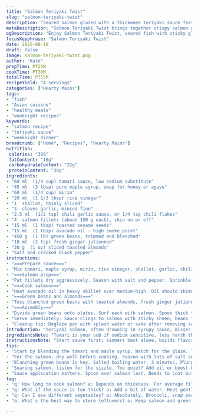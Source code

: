 ```yaml
---
title: "Salmon Teriyaki Twist"
slug: "salmon-teriyaki-twist"
description: "Seared salmon glazed with a thickened teriyaki sauce featuring maple syrup and tamari for a richer depth. Blanched green beans tossed with toasted almonds add a crunchy contrast. Garlic and scallion give aroma; ginger replaced with fresh julienned for sharpness. Quick pan-sear locks moisture. Sauce simmers till sticky, coats well. Classic Japanese flavors with a hint of autumn sweetness. Balanced salt and sweet, pungent heat from chili paste. Practical for weeknights. Visual cues guide perfect doneness. Simple, bold, textured."
metaDescription: "Salmon Teriyaki Twist brings together crispy salmon and a rich teriyaki glaze with a sweet maple twist and crunch from green beans."
ogDescription: "Enjoy Salmon Teriyaki Twist, seared fish with sticky glaze and crunchy green beans; a flavorful twist on a classic dish."
focusKeyphrase: "Salmon Teriyaki Twist"
date: 2025-08-18
draft: false
image: salmon-teriyaki-twist.png
author: "Kate"
prepTime: PT25M
cookTime: PT30M
totalTime: PT55M
recipeYield: "4 servings"
categories: ["Hearty Mains"]
tags:
- "fish"
- "Asian cuisine"
- "healthy meals"
- "weeknight recipes"
keywords:
- "salmon recipe"
- "teriyaki sauce"
- "weeknight dinner"
breadcrumb: ["Home", "Recipes", "Hearty Mains"]
nutrition: 
 calories: "380"
 fatContent: "18g"
 carbohydrateContent: "22g"
 proteinContent: "30g"
ingredients:
- "60 ml  (1/4 cup) tamari sauce, low sodium substitute"
- "45 ml  (3 tbsp) pure maple syrup, swap for honey or agave"
- "60 ml  (1/4 cup) mirin"
- "20 ml  (1 1/3 tbsp) rice vinegar"
- "1  shallot, thinly sliced"
- "3  cloves garlic, minced fine"
- "2.5 ml  (1/2 tsp) chili garlic sauce, or 1/4 tsp chili flakes"
- "4  salmon fillets (about 150 g each), skin on or off"
- "15 ml  (1 tbsp) toasted sesame seeds"
- "15 ml  (1 tbsp) avocado oil - high smoke point"
- "450 g  (1 lb) green beans, trimmed and blanched"
- "10 ml  (2 tsp) fresh ginger julienned"
- "30 g  (1 oz) sliced toasted almonds"
- "Salt and cracked black pepper"
instructions:
- "===Prepare sauce==="
- "Mix tamari, maple syrup, mirin, rice vinegar, shallot, garlic, chili sauce in small saucepan. Bring to brisk boil over medium heat. Stir occasionally. Watch as liquid thickens into syrupy glaze, about 12 minutes. If sauce clumps or burns, reduce heat immediately."
- "===Salmon prep==="
- "Pat fillets dry aggressively. Season with salt and pepper. Sprinkle sesame seeds evenly on one side only—the seeding side will face down in pan. Sets up crust texture; flipping carefully maintains seeds."
- "===Cook salmon==="
- "Heat avocado oil in heavy skillet over medium-high. Oil should shimmer but not smoke. Place fillets seeded side down—listen for crisp sizzle. Press gently to ensure uniform contact. After 6 minutes, color will turn golden and seeds toast. Flip with wide spatula. Cook another 4–5 minutes. Flesh should be opaque near edges but slightly translucent center; flake test with fork to confirm."
- "===Green beans and almonds==="
- "Toss blanched green beans with toasted almonds, fresh ginger juliennes, pinch of salt. Warm briefly in pan used for salmon to pick up leftover fat and caramelization bits. Toss for 2 minutes until aromatic and tender-crisp."
- "===Assembly==="
- "Divide green beans onto plates. Surf each with salmon. Spoon thick teriyaki glaze liberally over top—should coat, not pool. Garnish with extra ginger julienne—sharp bite cuts through richness."
- "Serve immediately. Sauce clings to salmon with sticky sheen; beans fresh, nutty crunch."
- "Cleanup tip: Deglaze pan with splash water or sake after removing salmon—captures brown bits for richer sauce or side drizzle."
introduction: "Teriyaki salmon, often drowning in syrupy sauce, misses texture. Skip that. Hold seeds on fish, get crispy bite. Sauce simmered slow to thick, syrup consistency—not runny, coats every lip. Swap soy for tamari, less salty, richer umami. Maple syrup dips in subtly, swapping plain sugar for flavor layering. Rice vinegar down from 2 tbsp to just enough sharp punch, balancing sweetness. Mirin still present but don’t overdo. Turn heat up or down by watching sounds, smells. Sizzle soft but consistent on sear; silence means pan needs heat or oil refresh. Green beans blanched to tender crunch, warmed with nutty almonds, fresh ginger—brings energy and texture contrast. Garlic and shallot base aromatic, more punch with chili garlic sauce instead of sambal—less fiery but deep. Salmon skin optional; skin-on retains moistness; skin-off gives clean sear and better seed grip. Always dry fish well. Next: precise timing, texture, flow."
ingredientsNote: "Tamari is your sub if sodium sensitive, less harsh than soy sauce. Maple syrup, not just sweet, adds woody, milky notes that sugar lacks. If in a pinch, honey or light agave can swap but shift flavor profile. Rice vinegar measured down to avoid sharp acid masking sweet or salt. Fresh ginger julienned not pickled ginger here—gives zesty bite versus sweet-sour. Garlic slightly increased, shallot sliced, not minced; gives texture and mild onion sweetness, softens on long simmer. Chili garlic sauce picked to add umami chili, less heat than sambal. Avocado oil replaces olive for higher smoke point—less burnt oil taste, crisp sear. For crunch, almonds toasted separately to avoid sogginess from beans. Salmon sized smaller to promote even cooking; use thick fillets. Green beans blanched until just tender-crisp; no limp veg allowed. Precision here preserves crunch and color. Keep dry before sautéing to avoid splattering or steaming fish."
instructionsNote: "Start sauce first; simmers best alone, builds flavor in low boil, not aggressive. Stir often towards end to prevent burning sugars. Fish skin side can go either way; skin side down helps oil and seeds get crisp, skin-off may lose moisture fast. Flip carefully once seeds visibly toasted—avoid seed loss. Don’t crowd pan or fish steams. Use spatula, not tongs, to keep shape. Cook times give frame—best judge by color change, texture at edges. Blanch green beans in salted boiling water for 3 minutes, plunge in ice water to halt cooking and fix color. Toss almonds last, warm only enough to release aroma—overheating burns oil, bitterness follows. Use pan residual heat for quick warming; saves washing. Apply sauce to salmon last to keep crispy texture longer, otherwise coating breaks down crust. Serve immediately before seeds lose crunch and glaze thickens hard. Leftover sauce can be saved, but reheat gently to avoid burning sugars."
tips:
- "Start by blending the tamari and maple syrup. Watch for the glaze. Thick sauce means more flavor. Stir frequently towards end. Keep heat steady ."
- "For the salmon, dry well before cooking. Season with lots of salt and pepper. Skin side down enhances crispiness. Flip with a wide spatula. Keep timing tight."
- "Blanching green beans is key. Salted boiling water, 3 minutes. Plunge into ice water after. Locks color, crunch. Toss with almonds last; just warm gently."
- "Searing salmon, listen for the sizzle. Too quiet? Add oil or boost heat. Careful not to crowd. Each fillet needs space to crisp. Visual cues mean everything."
- "Sauce application matters. Spoon over salmon last. Needs to coat but not pool. Gives that sticky sheen. Serve right away, texture declines if left too long."
faq:
- "q: How long to cook salmon? a: Depends on thickness. For average fillet, 10 minutes total. 6 minutes one side, then flip. Look for opaqueness."
- "q: What if the sauce is too thick? a: Add a bit of water. Heat gently, stir. Should flow easily over salmon. If too thin, cook longer."
- "q: Can I use different vegetables? a: Absolutely. Broccoli, snap peas work. Just blanch same as beans. Keep textures in mind; avoid limp veggies."
- "q: What's the best way to store leftovers? a: Keep salmon and green beans separate. Refrigerate both in airtight containers. Lasts 2-3 days."

---
```


